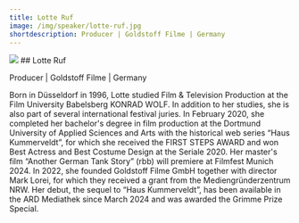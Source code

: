 ```yaml
---
title: Lotte Ruf 
image: /img/speaker/lotte-ruf.jpg
shortdescription: Producer | Goldstoff Filme | Germany  
---
```

<img src="/img/speaker/lotte-ruf.jpg">
## Lotte Ruf

Producer | Goldstoff Filme | Germany 

Born in Düsseldorf in 1996, Lotte studied Film & Television Production at the Film University Babelsberg KONRAD WOLF. In addition to her studies, she is also part of several international festival juries. In February 2020, she completed her bachelor's degree in film production at the Dortmund University of Applied Sciences and Arts with the historical web series “Haus Kummerveldt”, for which she received the FIRST STEPS AWARD and won Best Actress and Best Costume Design at the Seriale 2020. Her master's film “Another German Tank Story” (rbb) will premiere at Filmfest Munich 2024. In 2022, she founded Goldstoff Filme GmbH together with director Mark Lorei, for which they received a grant from the Mediengründerzentrum NRW. Her debut, the sequel to “Haus Kummerveldt”, has been available in the ARD Mediathek since March 2024 and was awarded the Grimme Prize Special. 

